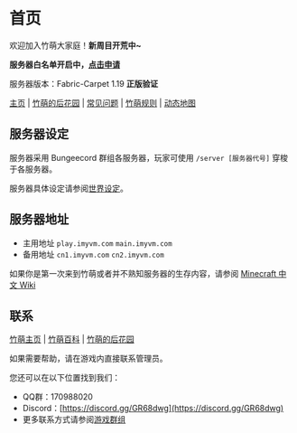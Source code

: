 # 首页

欢迎加入竹萌大家庭！**新周目开荒中~**

**服务器白名单开启中，**[**点击申请**](https://apply.imyvm.org)

服务器版本：Fabric-Carpet 1.19 **正版验证**

[主页](https://imyvm.org) \| [竹萌的后花园](https://discuss.imyvm.org) \| [常见问题](start/fqs.md) \| [竹萌规则](start/rules.md) \| [动态地图](https://map.imyvm.org)

## 服务器设定

服务器采用 Bungeecord 群组各服务器，玩家可使用 `/server [服务器代号]` 穿梭于各服务器。

服务器具体设定请参阅[世界设定](start/worlds.md)。

## 服务器地址

* 主用地址 `play.imyvm.com` `main.imyvm.com`
* 备用地址 `cn1.imyvm.com` `cn2.imyvm.com`

如果你是第一次来到竹萌或者并不熟知服务器的生存内容，请参阅 [Minecraft 中文 Wiki](http://minecraft-zh.gamepedia.com/教程)

## 联系

[竹萌主页](https://imyvm.org) \| [竹萌百科](https://wiki.imyvm.org) \| [竹萌的后花园](https://discuss.imyvm.org)

如果需要帮助，请在游戏内直接联系管理员。

您还可以在以下位置找到我们：

* QQ群：170988020
* Discord：[https://discord.gg/GR68dwg](https://discord.gg/GR68dwg)
* 更多联系方式请参阅[游戏群组](start/groups.md)

